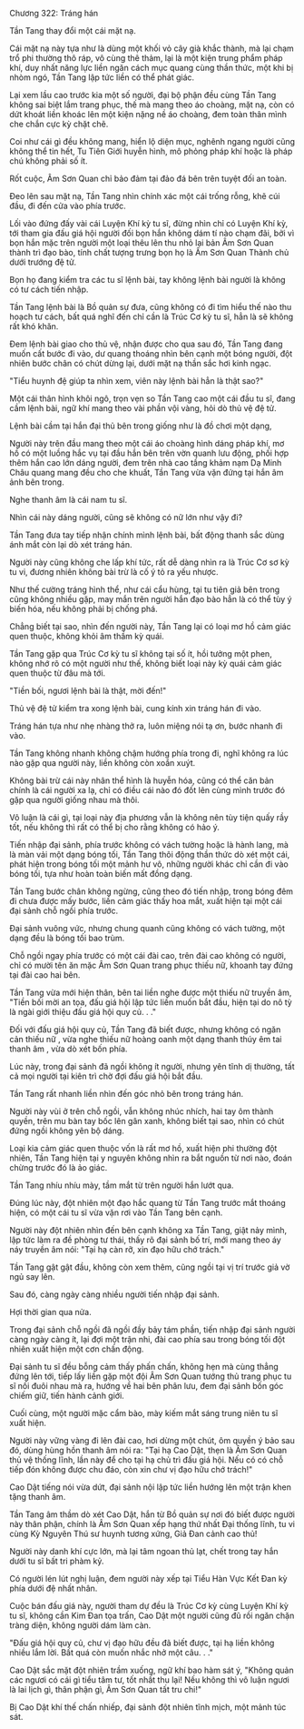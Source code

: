 




Chương 322: Tráng hán


Tần Tang thay đổi một cái mặt nạ.

Cái mặt nạ này tựa như là dùng một khối vỏ cây già khắc thành, mà lại chạm trổ phi thường thô ráp, vô cùng thê thảm, lại là một kiện trung phẩm pháp khí, duy nhất năng lực liền ngăn cách mục quang cùng thần thức, một khi bị nhòm ngó, Tần Tang lập tức liền có thể phát giác.

Lại xem lầu cao trước kia một số người, đại bộ phận đều cùng Tần Tang không sai biệt lắm trang phục, thế mà mang theo áo choàng, mặt nạ, còn có dứt khoát liền khoác lên một kiện nặng nề áo choàng, đem toàn thân mình che chắn cực kỳ chặt chẽ.

Coi như cái gì đều không mang, hiển lộ diện mục, nghênh ngang người cũng không thể tin hết, Tu Tiên Giới huyễn hình, mô phỏng pháp khí hoặc là pháp chú không phải số ít.

Rốt cuộc, Âm Sơn Quan chỉ bảo đảm tại đảo đá bên trên tuyệt đối an toàn.

Đeo lên sau mặt nạ, Tần Tang nhìn chính xác một cái trống rỗng, khẽ cúi đầu, đi đến cửa vào phía trước.

Lối vào đứng đấy vài cái Luyện Khí kỳ tu sĩ, đừng nhìn chỉ có Luyện Khí kỳ, tới tham gia đấu giá hội người đối bọn hắn không dám tí nào chạm đãi, bởi vì bọn hắn mặc trên người một loại thêu lên thu nhỏ lại bản Âm Sơn Quan thành trì đạo bào, tính chất tượng trưng bọn họ là Âm Sơn Quan Thành chủ dưới trướng đệ tử.

Bọn họ đang kiểm tra các tu sĩ lệnh bài, tay không lệnh bài người là không có tư cách tiến nhập.

Tần Tang lệnh bài là Bồ quản sự đưa, cũng không có đi tìm hiểu thế nào thu hoạch tư cách, bất quá nghĩ đến chỉ cần là Trúc Cơ kỳ tu sĩ, hẳn là sẽ không rất khó khăn.

Đem lệnh bài giao cho thủ vệ, nhận được cho qua sau đó, Tần Tang đang muốn cất bước đi vào, dư quang thoáng nhìn bên cạnh một bóng người, đột nhiên bước chân có chút dừng lại, dưới mặt nạ thần sắc hơi kinh ngạc.

"Tiểu huynh đệ giúp ta nhìn xem, viên này lệnh bài hẳn là thật sao?"

Một cái thân hình khôi ngô, trọn vẹn so Tần Tang cao một cái đầu tu sĩ, đang cầm lệnh bài, ngữ khí mang theo vài phần vội vàng, hỏi dò thủ vệ đệ tử.

Lệnh bài cầm tại hắn đại thủ bên trong giống như là đồ chơi một dạng,

Người này trên đầu mang theo một cái áo choàng hình dáng pháp khí, mơ hồ có một luồng hắc vụ tại đầu hắn bên trên vờn quanh lưu động, phối hợp thêm hắn cao lớn dáng người, đem trên nhà cao tầng khảm nạm Dạ Minh Châu quang mang đều cho che khuất, Tần Tang vừa vặn đứng tại hắn âm ảnh bên trong.

Nghe thanh âm là cái nam tu sĩ.

Nhìn cái này dáng người, cũng sẽ không có nữ lớn như vậy đi?

Tần Tang đưa tay tiếp nhận chính mình lệnh bài, bất động thanh sắc dùng ánh mắt còn lại dò xét tráng hán.

Người này cũng không che lấp khí tức, rất dễ dàng nhìn ra là Trúc Cơ sơ kỳ tu vi, đương nhiên không bài trừ là cố ý tỏ ra yếu nhược.

Như thế cường tráng hình thể, như cái cẩu hùng, tại tu tiên giả bên trong cũng không nhiều gặp, may mắn trên người hắn đạo bào hẳn là có thể tùy ý biến hóa, nếu không phải bị chống phá.

Chẳng biết tại sao, nhìn đến người này, Tần Tang lại có loại mơ hồ cảm giác quen thuộc, không khỏi âm thầm kỳ quái.

Tần Tang gặp qua Trúc Cơ kỳ tu sĩ không tại số ít, hồi tưởng một phen, không nhớ rõ có một người như thế, không biết loại này kỳ quái cảm giác quen thuộc từ đâu mà tới.

"Tiền bối, ngươi lệnh bài là thật, mời đến!"

Thủ vệ đệ tử kiểm tra xong lệnh bài, cung kính xin tráng hán đi vào.

Tráng hán tựa như nhẹ nhàng thở ra, luôn miệng nói tạ ơn, bước nhanh đi vào.

Tần Tang không nhanh không chậm hướng phía trong đi, nghĩ không ra lúc nào gặp qua người này, liền không còn xoắn xuýt.

Không bài trừ cái này nhân thể hình là huyễn hóa, cũng có thể căn bản chính là cái người xa lạ, chỉ có điều cái nào đó đốt lên cùng mình trước đó gặp qua người giống nhau mà thôi.

Vô luận là cái gì, tại loại này địa phương vẫn là không nên tùy tiện quấy rầy tốt, nếu không thì rất có thể bị cho rằng không có hảo ý.

Tiến nhập đại sảnh, phía trước không có vách tường hoặc là hành lang, mà là màn vải một dạng bóng tối, Tần Tang thôi động thần thức dò xét một cái, phát hiện trong bóng tối một mảnh hư vô, những người khác chỉ cần đi vào bóng tối, tựa như hoàn toàn biến mất đồng dạng.

Tần Tang bước chân không ngừng, cũng theo đó tiến nhập, trong bóng đêm đi chưa được mấy bước, liền cảm giác thấy hoa mắt, xuất hiện tại một cái đại sảnh chỗ ngồi phía trước.

Đại sảnh vuông vức, nhưng chung quanh cũng không có vách tường, một dạng đều là bóng tối bao trùm.

Chỗ ngồi ngay phía trước có một cái đài cao, trên đài cao không có người, chỉ có mười tên ăn mặc Âm Sơn Quan trang phục thiếu nữ, khoanh tay đứng tại đài cao hai bên.

Tần Tang vừa mới hiện thân, bên tai liền nghe được một thiếu nữ truyền âm, "Tiền bối mời an tọa, đấu giá hội lập tức liền muốn bắt đầu, hiện tại do nô tỳ là ngài giới thiệu đấu giá hội quy củ. . ."

Đối với đấu giá hội quy củ, Tần Tang đã biết được, nhưng không có ngăn cản thiếu nữ , vừa nghe thiếu nữ hoàng oanh một dạng thanh thúy êm tai thanh âm , vừa dò xét bốn phía.

Lúc này, trong đại sảnh đã ngồi không ít người, nhưng yên tĩnh dị thường, tất cả mọi người tại kiên trì chờ đợi đấu giá hội bắt đầu.

Tần Tang rất nhanh liền nhìn đến góc nhỏ bên trong tráng hán.

Người này vùi ở trên chỗ ngồi, vẫn không nhúc nhích, hai tay ôm thành quyền, trên mu bàn tay bốc lên gân xanh, không biết tại sao, nhìn có chút đứng ngồi không yên bộ dáng.

Loại kia cảm giác quen thuộc vốn là rất mơ hồ, xuất hiện phi thường đột nhiên, Tần Tang hiện tại y nguyên không nhìn ra bắt nguồn từ nơi nào, đoán chừng trước đó là ảo giác.

Tần Tang nhíu nhíu mày, tầm mắt từ trên người hắn lướt qua.

Đúng lúc này, đột nhiên một đạo hắc quang từ Tần Tang trước mắt thoáng hiện, có một cái tu sĩ vừa vặn rơi vào Tần Tang bên cạnh.

Người này đột nhiên nhìn đến bên cạnh không xa Tần Tang, giật nảy mình, lập tức làm ra đề phòng tư thái, thấy rõ đại sảnh bố trí, mới mang theo áy náy truyền âm nói: "Tại hạ càn rỡ, xin đạo hữu chớ trách."

Tần Tang gật gật đầu, không còn xem thêm, cũng ngồi tại vị trí trước giả vờ ngủ say lên.

Sau đó, càng ngày càng nhiều người tiến nhập đại sảnh.

Hợi thời gian qua nửa.

Trong đại sảnh chỗ ngồi đã ngồi đầy bảy tám phần, tiến nhập đại sảnh người càng ngày càng ít, lại đợi một trận nhi, đài cao phía sau trong bóng tối đột nhiên xuất hiện một cơn chấn động.

Đại sảnh tu sĩ đều bỗng cảm thấy phấn chấn, không hẹn mà cùng thẳng đứng lên tới, tiếp lấy liền gặp một đội Âm Sơn Quan tướng thủ trang phục tu sĩ nối đuôi nhau mà ra, hướng về hai bên phân lưu, đem đại sảnh bốn góc chiếm giữ, tiến hành cảnh giới.

Cuối cùng, một người mặc cẩm bào, mày kiếm mắt sáng trung niên tu sĩ xuất hiện.

Người này vững vàng đi lên đài cao, hơi dừng một chút, ôm quyền ý bảo sau đó, dùng hùng hồn thanh âm nói ra: "Tại hạ Cao Dật, thẹn là Âm Sơn Quan thủ vệ thống lĩnh, lần này để cho tại hạ chủ trì đấu giá hội. Nếu có có chỗ tiếp đón không được chu đáo, còn xin chư vị đạo hữu chớ trách!"

Cao Dật tiếng nói vừa dứt, đại sảnh nội lập tức liền hướng lên một trận khen tặng thanh âm.

Tần Tang âm thầm dò xét Cao Dật, hắn từ Bồ quản sự nơi đó biết được người này thân phận, chính là Âm Sơn Quan xếp hạng thứ nhất Đại thống lĩnh, tu vi cùng Kỳ Nguyên Thú sư huynh tương xứng, Giả Đan cảnh cao thủ!

Người này danh khí cực lớn, mà lại tâm ngoan thủ lạt, chết trong tay hắn dưới tu sĩ bất tri phàm kỷ.

Có người lén lút nghị luận, đem người này xếp tại Tiểu Hàn Vực Kết Đan kỳ phía dưới đệ nhất nhân.

Cuộc bán đấu giá này, người tham dự đều là Trúc Cơ kỳ cùng Luyện Khí kỳ tu sĩ, không cần Kim Đan tọa trấn, Cao Dật một người cũng đũ rồi ngăn chặn tràng diện, không người dám làm càn.

"Đấu giá hội quy củ, chư vị đạo hữu đều đã biết được, tại hạ liền không nhiều lắm lời. Bất quá còn muốn nhắc nhở một câu. . ."

Cao Dật sắc mặt đột nhiên trầm xuống, ngữ khí bao hàm sát ý, "Không quản các ngươi có cái gì tiểu tâm tư, tốt nhất thu lại! Nếu không thì vô luận ngươi là lai lịch gì, thân phận gì, Âm Sơn Quan tất tru chi!"

Bị Cao Dật khí thế chấn nhiếp, đại sảnh đột nhiên tĩnh mịch, một mảnh túc sát.




